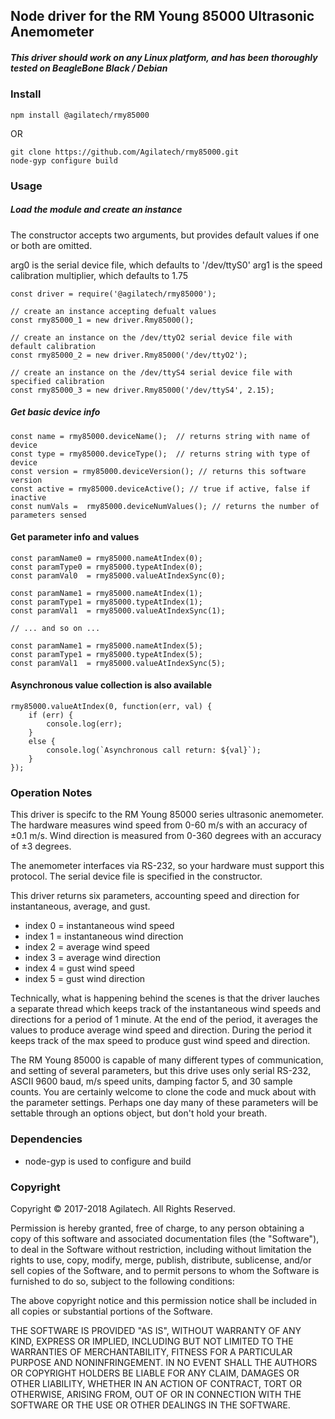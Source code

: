 ## Node driver for the RM Young 85000 Ultrasonic Anemometer

##### This driver should work on any Linux platform, and has been thoroughly tested on BeagleBone Black / Debian

### Install

```
npm install @agilatech/rmy85000
```

OR

```
git clone https://github.com/Agilatech/rmy85000.git
node-gyp configure build
```

### Usage
##### Load the module and create an instance
The constructor accepts two arguments, but provides default values if one or both are omitted.

arg0 is the serial device file, which defaults to '/dev/ttyS0'
arg1 is the speed calibration multiplier, which defaults to 1.75
```
const driver = require('@agilatech/rmy85000');

// create an instance accepting defualt values 
const rmy85000_1 = new driver.Rmy85000();

// create an instance on the /dev/ttyO2 serial device file with default calibration
const rmy85000_2 = new driver.Rmy85000('/dev/ttyO2');

// create an instance on the /dev/ttyS4 serial device file with specified calibration
const rmy85000_3 = new driver.Rmy85000('/dev/ttyS4', 2.15);
```


##### Get basic device info
```
const name = rmy85000.deviceName();  // returns string with name of device
const type = rmy85000.deviceType();  // returns string with type of device
const version = rmy85000.deviceVersion(); // returns this software version
const active = rmy85000.deviceActive(); // true if active, false if inactive
const numVals =  rmy85000.deviceNumValues(); // returns the number of parameters sensed
```


#### Get parameter info and values
```
const paramName0 = rmy85000.nameAtIndex(0);
const paramType0 = rmy85000.typeAtIndex(0);
const paramVal0  = rmy85000.valueAtIndexSync(0);

const paramName1 = rmy85000.nameAtIndex(1);
const paramType1 = rmy85000.typeAtIndex(1);
const paramVal1  = rmy85000.valueAtIndexSync(1);

// ... and so on ...

const paramName1 = rmy85000.nameAtIndex(5);
const paramType1 = rmy85000.typeAtIndex(5);
const paramVal1  = rmy85000.valueAtIndexSync(5);
```


#### Asynchronous value collection is also available
```
rmy85000.valueAtIndex(0, function(err, val) {
    if (err) {
        console.log(err);
    }
    else {
        console.log(`Asynchronous call return: ${val}`);
    }
});
```

### Operation Notes
This driver is specifc to the RM Young 85000 series ultrasonic anemometer.  The hardware measures wind speed from 0-60 m/s with an accuracy of ±0.1 m/s. Wind direction is measured from 0-360 degrees with an accuracy of ±3 degrees.

The anemometer interfaces via RS-232, so your hardware must support this protocol.  The serial device file is specified in the constructor.

This driver returns six parameters, accounting speed and direction for instantaneous, average, and gust.
* index 0 = instantaneous wind speed
* index 1 = instantaneous wind direction
* index 2 = average wind speed
* index 3 = average wind direction
* index 4 = gust wind speed
* index 5 = gust wind direction

Technically, what is happening behind the scenes is that the driver lauches a separate thread which keeps track of the instantaneous wind speeds and directions for a period of 1 minute.  At the end of the period, it averages the values to produce average wind speed and direction. During the period it keeps track of the max speed to produce gust wind speed and direction.

The RM Young 85000 is capable of many different types of communication, and setting of several parameters, but this drive uses only serial RS-232, ASCII 9600 baud, m/s speed units, damping factor 5, and 30 sample counts. You are certainly welcome to clone the code and muck about with the parameter settings. Perhaps one day many of these parameters will be settable through an options object, but don't hold your breath.


### Dependencies
* node-gyp is used to configure and build

### Copyright
Copyright © 2017-2018 Agilatech. All Rights Reserved.

Permission is hereby granted, free of charge, to any person obtaining a copy of this software and associated documentation files (the "Software"), to deal in the Software without restriction, including without limitation the rights to use, copy, modify, merge, publish, distribute, sublicense, and/or sell copies of the Software, and to permit persons to whom the Software is furnished to do so, subject to the following conditions:

The above copyright notice and this permission notice shall be included in all copies or substantial portions of the Software.

THE SOFTWARE IS PROVIDED "AS IS", WITHOUT WARRANTY OF ANY KIND, EXPRESS OR IMPLIED, INCLUDING BUT NOT LIMITED TO THE WARRANTIES OF MERCHANTABILITY, FITNESS FOR A PARTICULAR PURPOSE AND NONINFRINGEMENT. IN NO EVENT SHALL THE AUTHORS OR COPYRIGHT HOLDERS BE LIABLE FOR ANY CLAIM, DAMAGES OR OTHER LIABILITY, WHETHER IN AN ACTION OF CONTRACT, TORT OR OTHERWISE, ARISING FROM, OUT OF OR IN CONNECTION WITH THE SOFTWARE OR THE USE OR OTHER DEALINGS IN THE SOFTWARE.

